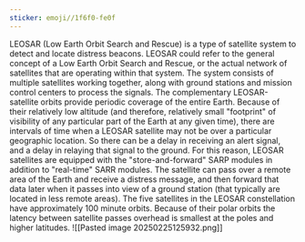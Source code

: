 ```yaml
---
sticker: emoji//1f6f0-fe0f
---
```

LEOSAR (Low Earth Orbit Search and Rescue) is a type of satellite system to detect and locate distress beacons. LEOSAR could refer to the general concept of a Low Earth Orbit Search and Rescue, or the actual network of satellites that are operating within that system. The system consists of multiple satellites working together, along with ground stations and mission control centers to process the signals.
The complementary LEOSAR-satellite orbits provide periodic coverage of the entire Earth. Because of their relatively low altitude (and therefore, relatively small "footprint" of visibility of any particular part of the Earth at any given time), there are intervals of time when a LEOSAR satellite may not be over a particular geographic location. So there can be a delay in receiving an alert signal, and a delay in relaying that signal to the ground. For this reason, LEOSAR satellites are equipped with the "store-and-forward" SARP modules in addition to "real-time" SARR modules. The satellite can pass over a remote area of the Earth and receive a distress message, and then forward that data later when it passes into view of a ground station (that typically are located in less remote areas). The five satellites in the LEOSAR constellation have approximately 100 minute orbits. Because of their polar orbits the latency between satellite passes overhead is smallest at the poles and higher latitudes.
![[Pasted image 20250225125932.png]]
